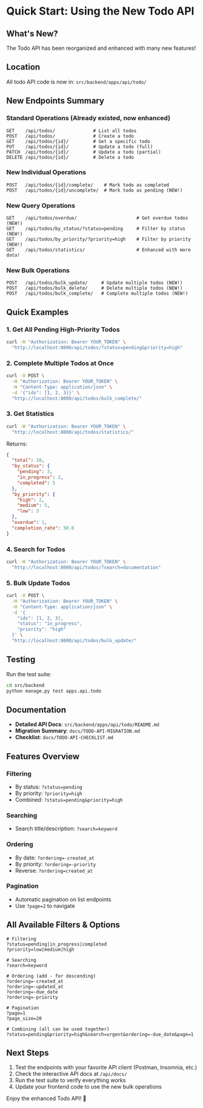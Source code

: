 # Quick Start: Using the New Todo API

## What's New?

The Todo API has been reorganized and enhanced with many new features!

## Location
All todo API code is now in: `src/backend/apps/api/todo/`

## New Endpoints Summary

### Standard Operations (Already existed, now enhanced)
```http
GET    /api/todos/              # List all todos
POST   /api/todos/              # Create a todo
GET    /api/todos/{id}/         # Get a specific todo
PUT    /api/todos/{id}/         # Update a todo (full)
PATCH  /api/todos/{id}/         # Update a todo (partial)
DELETE /api/todos/{id}/         # Delete a todo
```

### New Individual Operations
```http
POST   /api/todos/{id}/complete/    # Mark todo as completed
POST   /api/todos/{id}/uncomplete/  # Mark todo as pending (NEW!)
```

### New Query Operations
```http
GET    /api/todos/overdue/                      # Get overdue todos (NEW!)
GET    /api/todos/by_status/?status=pending     # Filter by status (NEW!)
GET    /api/todos/by_priority/?priority=high    # Filter by priority (NEW!)
GET    /api/todos/statistics/                   # Enhanced with more data!
```

### New Bulk Operations
```http
POST   /api/todos/bulk_update/     # Update multiple todos (NEW!)
POST   /api/todos/bulk_delete/     # Delete multiple todos (NEW!)
POST   /api/todos/bulk_complete/   # Complete multiple todos (NEW!)
```

## Quick Examples

### 1. Get All Pending High-Priority Todos
```bash
curl -H "Authorization: Bearer YOUR_TOKEN" \
  "http://localhost:8000/api/todos/?status=pending&priority=high"
```

### 2. Complete Multiple Todos at Once
```bash
curl -X POST \
  -H "Authorization: Bearer YOUR_TOKEN" \
  -H "Content-Type: application/json" \
  -d '{"ids": [1, 2, 3]}' \
  "http://localhost:8000/api/todos/bulk_complete/"
```

### 3. Get Statistics
```bash
curl -H "Authorization: Bearer YOUR_TOKEN" \
  "http://localhost:8000/api/todos/statistics/"
```

Returns:
```json
{
  "total": 10,
  "by_status": {
    "pending": 3,
    "in_progress": 2,
    "completed": 5
  },
  "by_priority": {
    "high": 2,
    "medium": 5,
    "low": 3
  },
  "overdue": 1,
  "completion_rate": 50.0
}
```

### 4. Search for Todos
```bash
curl -H "Authorization: Bearer YOUR_TOKEN" \
  "http://localhost:8000/api/todos/?search=documentation"
```

### 5. Bulk Update Todos
```bash
curl -X POST \
  -H "Authorization: Bearer YOUR_TOKEN" \
  -H "Content-Type: application/json" \
  -d '{
    "ids": [1, 2, 3],
    "status": "in_progress",
    "priority": "high"
  }' \
  "http://localhost:8000/api/todos/bulk_update/"
```

## Testing

Run the test suite:
```bash
cd src/backend
python manage.py test apps.api.todo
```

## Documentation

- **Detailed API Docs**: `src/backend/apps/api/todo/README.md`
- **Migration Summary**: `docs/TODO-API-MIGRATION.md`
- **Checklist**: `docs/TODO-API-CHECKLIST.md`

## Features Overview

### Filtering
- By status: `?status=pending`
- By priority: `?priority=high`
- Combined: `?status=pending&priority=high`

### Searching
- Search title/description: `?search=keyword`

### Ordering
- By date: `?ordering=-created_at`
- By priority: `?ordering=-priority`
- Reverse: `?ordering=created_at`

### Pagination
- Automatic pagination on list endpoints
- Use `?page=2` to navigate

## All Available Filters & Options

```
# Filtering
?status=pending|in_progress|completed
?priority=low|medium|high

# Searching
?search=keyword

# Ordering (add - for descending)
?ordering=-created_at
?ordering=-updated_at
?ordering=-due_date
?ordering=-priority

# Pagination
?page=1
?page_size=20

# Combining (all can be used together)
?status=pending&priority=high&search=urgent&ordering=-due_date&page=1
```

## Next Steps

1. Test the endpoints with your favorite API client (Postman, Insomnia, etc.)
2. Check the interactive API docs at `/api/docs/`
3. Run the test suite to verify everything works
4. Update your frontend code to use the new bulk operations

Enjoy the enhanced Todo API! 🚀
